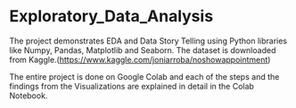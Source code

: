 # Exploratory_Data_Analysis

The project demonstrates EDA and Data Story Telling using Python libraries like Numpy, Pandas, Matplotlib and Seaborn.
The dataset is downloaded from Kaggle.(https://www.kaggle.com/joniarroba/noshowappointment)

The entire project is done on Google Colab and each of the steps and the findings from the Visualizations are explained in detail in the Colab Notebook.
